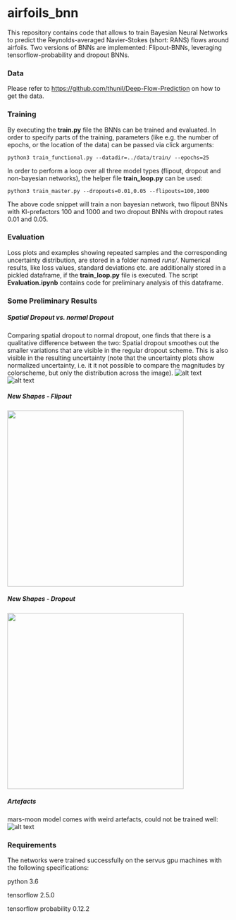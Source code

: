 # airfoils_bnn
This repository contains code that allows to train Bayesian Neural Networks to predict the Reynolds-averaged Navier-Stokes (short: RANS) flows around airfoils. Two versions of BNNs are implemented: Flipout-BNNs, leveraging tensorflow-probability and dropout BNNs. 
### Data
Please refer to https://github.com/thunil/Deep-Flow-Prediction on how to get the data.

### Training
By executing the __train.py__ file the BNNs can be trained and evaluated. In order to specify parts of the training, parameters (like e.g. the number of epochs, or the location of the data) can be passed via click arguments:

```python3 train_functional.py --datadir=../data/train/ --epochs=25```

In order to perform a loop over all three model types (flipout, dropout and non-bayesian networks), the helper file __train_loop.py__ can be used:

```python3 train_master.py --dropouts=0.01,0.05 --flipouts=100,1000```

The above code snippet will train a non bayesian network, two flipout BNNs with Kl-prefactors 100 and 1000 and two dropout BNNs with dropout rates 0.01 and 0.05. 

### Evaluation
Loss plots and examples showing repeated samples and the corresponding uncertainty distribution, are stored in a folder named *runs/*. Numerical results, like loss values, standard deviations etc. are additionally stored in a pickled dataframe, if the __train_loop.py__ file is executed. The script __Evaluation.ipynb__ contains code for preliminary analysis of this dataframe.

### Some Preliminary Results

##### Spatial Dropout vs. normal Dropout
Comparing spatial dropout to normal dropout, one finds that there is a qualitative difference between the two: Spatial dropout smoothes out the smaller variations that are visible in the regular dropout scheme. This is also visible in the resulting uncertainty (note that the uncertainty plots show normalized uncertainty, i.e. it it not possible to compare the magnitudes by colorscheme, but only the distribution across the image).
![alt text](https://github.com/muellerm-95/airfoils_bnn/blob/1b0d919ee03c95e18c320b16ef619b0143abbec6/runs/grid6/spatial_do_True_example.png)
![alt text](https://github.com/muellerm-95/airfoils_bnn/blob/1b0d919ee03c95e18c320b16ef619b0143abbec6/runs/grid6/spatial_do_False_example.png)

##### New Shapes - Flipout 
 <img src="https://github.com/muellerm-95/airfoils_bnn/blob/1b0d919ee03c95e18c320b16ef619b0143abbec6/runs/grid6/bayesian-unet_bsize_64_lrG_0.005_epochs_40_klpref_100.0_spatialDropout_True_dropout_0.0_flipout_True/different_shapes.png" width="400" height="400">
 
##### New Shapes - Dropout 

<img src="https://github.com/muellerm-95/airfoils_bnn/blob/1b0d919ee03c95e18c320b16ef619b0143abbec6/runs/grid6/bayesian-unet_bsize_64_lrG_0.005_epochs_40_klpref_1.0_spatialDropout_True_dropout_0.1_flipout_False/different_shapes.png" width="400" height="400">

##### Artefacts
mars-moon model comes with weird artefacts, could not be trained well:
![alt text](https://github.com/muellerm-95/airfoils_bnn/blob/1b0d919ee03c95e18c320b16ef619b0143abbec6/runs/grid6/weird_mars_moon.png)

### Requirements
The networks were trained successfully on the servus gpu machines with the following specifications:

python 3.6

tensorflow 2.5.0

tensorflow probability 0.12.2
